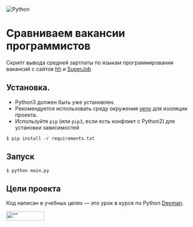 ![Python](https://img.shields.io/badge/python-3670A0?style=for-the-badge&logo=python&logoColor=ffdd54)
# Сравниваем вакансии программистов

Скрипт вывода средней зартлаты по языкам программирования
вакансий с сайтов [hh](https://hh.ru/) и [SuperJob](https://russia.superjob.ru/)


## Установка.
- Python3 должен быть уже установлен.
- Рекомендуется использовать среду окружения [venv](https://docs.python.org/3/library/venv.html) 
для изоляции проекта.
 - Используйте `pip` (или `pip3`, если есть конфликт с Python2) для установки зависимостей
```console
$ pip install -r requirements.txt
```

## Запуск

```console
$ python main.py
```

## Цели проекта

Код написан в учебных целях — это урок в курсе по Python [Devman](https://dvmn.org).


<img src="https://dvmn.org/assets/img/logo.8d8f24edbb5f.svg" alt= “” width="102" height="25">
